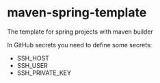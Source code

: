 # maven-spring-template
The template for spring projects with maven builder

In GitHub secrets you need to define some secrets:
* SSH_HOST
* SSH_USER
* SSH_PRIVATE_KEY
